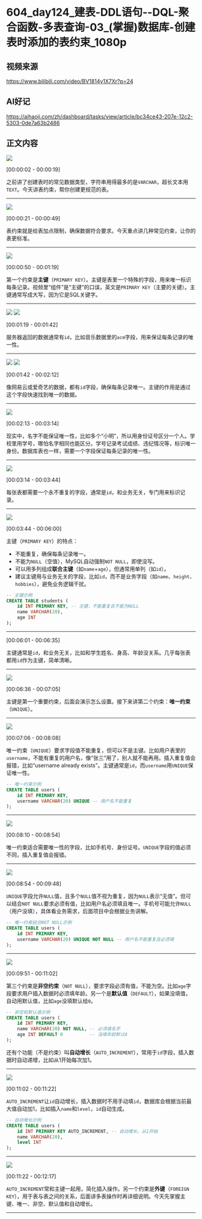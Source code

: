 # 604_day124_建表-DDL语句--DQL-聚合函数-多表查询-03_(掌握)数据库-创建表时添加的表约束_1080p

## 视频来源

https://www.bilibili.com/video/BV1814y1X7Xr?p=24

## AI好记

https://aihaoji.com/zh/dashboard/tasks/view/article/bc34ce43-207e-12c2-5303-0de7a63b2486

## 正文内容

![](https://pic.aihaoji.com/user_cf07d812-ef26-8550-a50d-768cff660798/img/20250624/bc34ce43-207e-12c2-5303-0de7a63b2486/079d27f3-99e1-4a6c-ac8a-c69b24ccf590.webp)

[00:00:02 - 00:00:19]

之前讲了创建表时的常见数据类型，字符串用得最多的是`VARCHAR`，超长文本用`TEXT`。今天讲表约束，帮你创建更规范的表。

---

![](https://pic.aihaoji.com/user_cf07d812-ef26-8550-a50d-768cff660798/img/20250624/bc34ce43-207e-12c2-5303-0de7a63b2486/9f47399b-7c8b-4483-9715-f4d735d8ff27.webp)

[00:00:21 - 00:00:49]

表约束就是给表加点限制，确保数据符合要求。今天重点讲几种常见约束，让你的表更标准。

---

![](https://pic.aihaoji.com/user_cf07d812-ef26-8550-a50d-768cff660798/img/20250624/bc34ce43-207e-12c2-5303-0de7a63b2486/d07d9516-f129-4cfd-8ac3-b208dbe983e3.webp)

[00:00:50 - 00:01:19]

第一个约束是**主键**（`PRIMARY KEY`）。主键是表里一个特殊的字段，用来唯一标识每条记录。视频里“组件”是“主键”的口误，英文是`PRIMARY KEY`（主要的关键）。主键通常写成大写，因为它是SQL关键字。

---

![](https://pic.aihaoji.com/user_cf07d812-ef26-8550-a50d-768cff660798/img/20250624/bc34ce43-207e-12c2-5303-0de7a63b2486/397b367d-4325-40b3-84d6-8b5f8049622e.webp)
![](https://pic.aihaoji.com/user_cf07d812-ef26-8550-a50d-768cff660798/img/20250624/bc34ce43-207e-12c2-5303-0de7a63b2486/3dd3afe4-81c2-43a4-b568-0798d219f257.webp)

[00:01:19 - 00:01:42]

服务器返回的数据通常有`id`，比如音乐数据里的`acm`字段，用来保证每条记录的唯一性。

---

![](https://pic.aihaoji.com/user_cf07d812-ef26-8550-a50d-768cff660798/img/20250624/bc34ce43-207e-12c2-5303-0de7a63b2486/b832a1b3-da29-4c49-a755-289d7e7d6485.webp)
![](https://pic.aihaoji.com/user_cf07d812-ef26-8550-a50d-768cff660798/img/20250624/bc34ce43-207e-12c2-5303-0de7a63b2486/c3e48a77-c30a-4013-8f1f-f39f1f2f7a14.webp)

[00:01:42 - 00:02:12]

像网易云或爱奇艺的数据，都有`id`字段，确保每条记录唯一。主键的作用是通过这个字段快速找到唯一的数据。

---

![](https://pic.aihaoji.com/user_cf07d812-ef26-8550-a50d-768cff660798/img/20250624/bc34ce43-207e-12c2-5303-0de7a63b2486/ff196611-ce10-4664-a5e4-2a2e2822dd64.webp)

[00:02:13 - 00:03:14]

现实中，名字不能保证唯一性，比如多个“小明”，所以用身份证号区分一个人。学校里用学号，哪怕名字相同也能区分。学号记录考试成绩、违纪情况等，标识唯一身份。数据库表也一样，需要一个字段保证每条记录的唯一性。

---

![](https://pic.aihaoji.com/user_cf07d812-ef26-8550-a50d-768cff660798/img/20250624/bc34ce43-207e-12c2-5303-0de7a63b2486/2725f701-801c-4adc-8045-946d2fe633c1.webp)

[00:03:14 - 00:03:44]

每张表都需要一个永不重复的字段，通常是`id`，和业务无关，专门用来标识记录。

---

![](https://pic.aihaoji.com/user_cf07d812-ef26-8550-a50d-768cff660798/img/20250624/bc34ce43-207e-12c2-5303-0de7a63b2486/6c7e48ff-ed0e-4113-ac46-16d9e1a20e3b.webp)

[00:03:44 - 00:06:00]

主键（`PRIMARY KEY`）的特点：
- 不能重复，确保每条记录唯一。
- 不能为`NULL`（空值），MySQL自动强制`NOT NULL`，即使没写。
- 可以用多列组成**联合主键**（如`name`+`age`），但通常用单列（如`id`）。
- 建议主键用与业务无关的字段，比如`id`，而不是业务字段（如`name`、`height`、`hobbies`），避免业务逻辑干扰。

```sql
-- 主键示例
CREATE TABLE students (
    id INT PRIMARY KEY, -- 主键，不能重复且不能为NULL
    name VARCHAR(20),
    age INT
);
```

---

[00:06:01 - 00:06:35]

主键通常是`id`，和业务无关，比如和学生姓名、身高、年龄没关系。几乎每张表都用`id`作为主键，简单清晰。

---

![](https://pic.aihaoji.com/user_cf07d812-ef26-8550-a50d-768cff660798/img/20250624/bc34ce43-207e-12c2-5303-0de7a63b2486/c15c7df4-8404-448c-b157-767cc127ba3e.webp)

[00:06:36 - 00:07:05]

主键是第一个重要约束，后面会演示怎么设置。接下来讲第二个约束：**唯一约束**（`UNIQUE`）。

---

![](https://pic.aihaoji.com/user_cf07d812-ef26-8550-a50d-768cff660798/img/20250624/bc34ce43-207e-12c2-5303-0de7a63b2486/95799272-23e8-4e9f-a1c1-7ace353459f4.webp)

[00:07:06 - 00:08:08]

唯一约束（`UNIQUE`）要求字段值不能重复，但可以不是主键。比如用户表里的`username`，不能有重复的用户名，像“张三”用了，别人就不能再用。插入重复值会报错，比如“username already exists”。主键通常是`id`，而`username`用`UNIQUE`保证唯一性。

```sql
-- 唯一约束示例
CREATE TABLE users (
    id INT PRIMARY KEY,
    username VARCHAR(20) UNIQUE -- 用户名不能重复
);
```

---

![](https://pic.aihaoji.com/user_cf07d812-ef26-8550-a50d-768cff660798/img/20250624/bc34ce43-207e-12c2-5303-0de7a63b2486/dcc4ed7a-f162-4a72-835f-0bc84eb536b1.webp)

[00:08:10 - 00:08:54]

唯一约束适合需要唯一性的字段，比如手机号、身份证号。`UNIQUE`字段的值必须不同，插入重复值会报错。

---

![](https://pic.aihaoji.com/user_cf07d812-ef26-8550-a50d-768cff660798/img/20250624/bc34ce43-207e-12c2-5303-0de7a63b2486/62a10deb-8af9-4d7-828c-0a399032129f.webp)

[00:08:54 - 00:09:48]

`UNIQUE`字段允许`NULL`值，且多个`NULL`值不视为重复，因为`NULL`表示“无值”。但可以结合`NOT NULL`要求必须有值，比如用户名必须填且唯一。手机号可能允许`NULL`（用户没填），具体看业务需求，后面项目中会根据业务讲解。

```sql
-- 唯一约束结合NOT NULL示例
CREATE TABLE users (
    id INT PRIMARY KEY,
    username VARCHAR(20) UNIQUE NOT NULL -- 用户名不能重复且必须填
);
```

---

![](https://pic.aihaoji.com/user_cf07d812-ef26-8550-a50d-768cff660798/img/20250624/bc34ce43-207e-12c2-5303-0de7a63b2486/9f0f7920-9953-4477-9a9d-a482b7dacc26.webp)

[00:09:51 - 00:11:02]

第三个约束是**非空约束**（`NOT NULL`），要求字段必须有值，不能为空。比如`age`字段要求用户插入数据时必须填年龄。另一个是**默认值**（`DEFAULT`），如果没填值，自动用默认值，比如`age`没填默认给`0`。

```sql
-- 非空和默认值示例
CREATE TABLE users (
    id INT PRIMARY KEY,
    name VARCHAR(20) NOT NULL, -- 必须填名字
    age INT DEFAULT 0          -- 没填年龄默认0
);
```

还有个功能（不是约束）叫**自动增长**（`AUTO_INCREMENT`），常用于`id`字段，插入数据时自动递增，比如从1开始每次加1。

---

![](https://pic.aihaoji.com/user_cf07d812-ef26-8550-a50d-768cff660798/img/20250624/bc34ce43-207e-12c2-5303-0de7a63b2486/020c054f-efb8-4ac0-be22-5d67fd4eef21.webp)

[00:11:02 - 00:11:22]

`AUTO_INCREMENT`让`id`自动增长，插入数据时不用手动填`id`，数据库会根据当前最大值自动加1，比如插入`name`和`level`，`id`自动生成。

```sql
-- 自动增长示例
CREATE TABLE users (
    id INT PRIMARY KEY AUTO_INCREMENT, -- 自动增长，从1开始
    name VARCHAR(20),
    level INT
);
```

---

![](https://pic.aihaoji.com/user_cf07d812-ef26-8550-a50d-768cff660798/img/20250624/bc34ce43-207e-12c2-5303-0de7a63b2486/bb94eee8-7749-4a96-b9ac-3431bae3ca6d.webp)

[00:11:22 - 00:12:17]

`AUTO_INCREMENT`常和主键一起用，简化插入操作。另一个约束是**外键**（`FOREIGN KEY`），用于表与表之间的关系，后面讲多表操作时再详细说明。今天先掌握主键、唯一、非空、默认值和自动增长。

---
